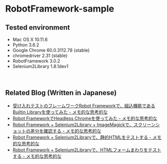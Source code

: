 # RobotFramework-sample

## Tested environment

- Mac OS X 10.11.6
- Python 3.6.2
- Google Chrome 60.0.3112.78 (stable)
- chromedriver 2.31 (stable)
- RobotFramework 3.0.2
- Selenium2Library 1.8.1dev1

　  
## Related Blog (Written in Japanese)

- [受け入れテストのフレームワークRobot Frameworkで、組込機能であるBuiltin Libraryを使ってみた - メモ的な思考的な](http://thinkami.hatenablog.com/entry/2017/07/13/225814)
- [Robot FrameworkでHeadless Chromeを使ってみた - メモ的な思考的な](http://thinkami.hatenablog.com/entry/2017/07/14/125643)
- [Robot Framework + Selenium2Library + ImageMagickで、スクリーンショットの差分を確認する - メモ的な思考的な](http://thinkami.hatenablog.com/entry/2017/07/27/224049)
- [Robot Framework + Selenium2Libraryで、静的HTMLをテストする - メモ的な思考的な](http://thinkami.hatenablog.com/entry/2017/08/05/071504)
- [Robot Framework + Selenium2Libraryで、HTMLフォームまわりをテストする - メモ的な思考的な](http://thinkami.hatenablog.com/entry/2017/08/06/094230)
